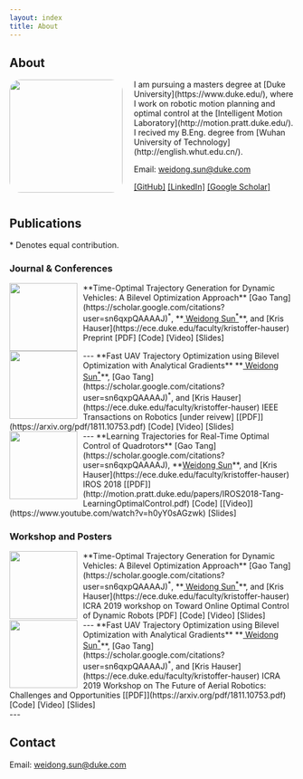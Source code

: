 ```yaml
---
layout: index
title: About
---
```


## About

<img align="left" src="{{ site.baseurl }}/images/me.jpeg" style="float:left;height:200px;width:200px;border-radius: 10%;margin-right: 20px">
I am pursuing a masters degree at [Duke University](https://www.duke.edu/), where I work on robotic motion planning and optimal control at the [Intelligent Motion Laboratory](http://motion.pratt.duke.edu/). 
I recived my B.Eng. degree from [Wuhan University of Technology](http://english.whut.edu.cn/).

Email: [weidong.sun@duke.com](mailto:weidong.sun@duke.edu)

[[GitHub]](https://github.com/oxduke)
[[LinkedIn]](https://www.linkedin.com/in/weidong-sun-953264129/)
[[Google Scholar]](https://scholar.google.com/citations?user=yYTIc8UAAAAJ&hl=en)

<div style="clear:both;"></div>

## Publications 

\* Denotes equal contribution.

### Journal & Conferences

<img align="left" src="{{ site.baseurl }}/images/iros19.png" style="float:left;height:120px;width:120px;margin-right: 10px">
 **Time-Optimal Trajectory Generation for Dynamic Vehicles: A Bilevel Optimization Approach**  
 [Gao Tang](https://scholar.google.com/citations?user=sn6qxpQAAAAJ)<sup>*</sup>, **<u> Weidong Sun<sup>*</sup></u>**, and [Kris Hauser](https://ece.duke.edu/faculty/kristoffer-hauser)  
 Preprint  
 [PDF]
 [Code]
 [Video]
 [Slides]
<div style="clear:both;"></div>
---

<img align="left" src="{{ site.baseurl }}/images/tro.png" style="float:left;height:120px;width:120px;margin-right: 10px">
 **Fast UAV Trajectory Optimization using Bilevel Optimization with Analytical Gradients**  
 **<u> Weidong Sun<sup>*</sup></u>**, [Gao Tang](https://scholar.google.com/citations?user=sn6qxpQAAAAJ)<sup>*</sup>, and [Kris Hauser](https://ece.duke.edu/faculty/kristoffer-hauser)  
 IEEE Transactions on Robotics [under reivew]  
 [[PDF]](https://arxiv.org/pdf/1811.10753.pdf)
 [Code]
 [Video]
 [Slides]
<div style="clear:both;"></div>
---

<img align="left" src="{{ site.baseurl }}/images/iros18.png" style="float:left;height:120px;width:120px;margin-right: 10px">
 **Learning Trajectories for Real-Time Optimal Control of Quadrotors**  
 [Gao Tang](https://scholar.google.com/citations?user=sn6qxpQAAAAJ), **<u>Weidong Sun</u>**, and [Kris Hauser](https://ece.duke.edu/faculty/kristoffer-hauser)  
 IROS 2018  
 [[PDF]](http://motion.pratt.duke.edu/papers/IROS2018-Tang-LearningOptimalControl.pdf)
 [Code]
 [[Video]](https://www.youtube.com/watch?v=h0yY0sAGzwk)
 [Slides]


<div style="clear:both;"></div>

### Workshop and Posters
<img align="left" src="{{ site.baseurl }}/images/iros19.png" style="float:left;height:120px;width:120px;margin-right: 10px">
 **Time-Optimal Trajectory Generation for Dynamic Vehicles: A Bilevel Optimization Approach**  
 [Gao Tang](https://scholar.google.com/citations?user=sn6qxpQAAAAJ)<sup>*</sup>, **<u> Weidong Sun<sup>*</sup></u>**, and [Kris Hauser](https://ece.duke.edu/faculty/kristoffer-hauser)  
 ICRA 2019 workshop on  
 Toward Online Optimal Control of Dynamic Robots  
 [PDF]
 [Code]
 [Video]
 [Slides]
<div style="clear:both;"></div>
---

<img align="left" src="{{ site.baseurl }}/images/icra19-ws1.png" style="float:left;height:120px;width:120px;margin-right: 10px">
 **Fast UAV Trajectory Optimization using Bilevel Optimization with Analytical Gradients**  
 **<u> Weidong Sun<sup>*</sup></u>**, [Gao Tang](https://scholar.google.com/citations?user=sn6qxpQAAAAJ)<sup>*</sup>, and [Kris Hauser](https://ece.duke.edu/faculty/kristoffer-hauser)  
 ICRA 2019 Workshop on  
 The Future of Aerial Robotics: Challenges and Opportunities  
 [[PDF]](https://arxiv.org/pdf/1811.10753.pdf)
 [Code]
 [Video]
 [Slides]
<div style="clear:both;"></div>
---


## Contact

Email: [weidong.sun@duke.com](mailto:weidong.sun@duke.edu)
